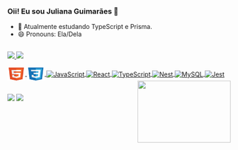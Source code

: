 ### Oii! Eu sou Juliana Guimarães 👋

<!--- 🔭 I’m currently working on ...-->
- 🌱 Atualmente estudando TypeScript e Prisma.
- 😄 Pronouns: Ela/Dela
<br>
<div>
 <a href="https://github.com/JulianaCGuimaraes">
  <img height="180em" src="https://github-readme-stats.vercel.app/api?username=JulianaCGuimaraes&amp;show_icons=true&amp;theme=tokyonight&amp;include_all_commits=true&amp;count_private=true">
<img height="180em" src="https://github-readme-stats.vercel.app/api/top-langs/?username=JulianaCGuimaraes&amp;layout=compact&amp;langs_count=7&amp;theme=tokyonight">
</div>

<br>
  
<div>    
  <img align="center" alt="HTML" height="30" width="40" src="https://raw.githubusercontent.com/devicons/devicon/master/icons/html5/html5-original.svg" style="max-width: 100%;">
    <img align="center" alt="CSS" height="30" width="40" src="https://raw.githubusercontent.com/devicons/devicon/master/icons/css3/css3-original.svg" style="max-width: 100%;">
   <img align="center" alt="JavaScript" height="30" width="40" src="https://cdn.jsdelivr.net/gh/devicons/devicon/icons/javascript/javascript-original.svg" style="max-width: 100%;">
   <img align="center" alt="React" height="30" width="40" src="https://cdn.jsdelivr.net/gh/devicons/devicon/icons/react/react-original.svg" style="max-width: 100%;"> 
  <img align="center" alt="TypeScript" height="30" width="40" src="https://cdn.jsdelivr.net/gh/devicons/devicon/icons/typescript/typescript-original.svg" style="max-width: 100%;">  
  <img align="center" alt="Nest" height="30" width="40" src="https://cdn.jsdelivr.net/gh/devicons/devicon/icons/nestjs/nestjs-plain.svg" style="max-width: 100%;">     
  <img align="center" alt="MySQL" height="30" width="40" src="https://cdn.jsdelivr.net/gh/devicons/devicon/icons/mysql/mysql-original.svg" style="max-width: 100%;">
  <img align="center" alt="Jest" height="30" width="40" src="https://cdn.jsdelivr.net/gh/devicons/devicon/icons/jest/jest-plain.svg" style="max-width: 100%;"> 
  <img align="right" height="140" width="210"  src="https://user-images.githubusercontent.com/45157446/161337980-87a1b2e4-99ea-4fc8-ab1e-faa61357b40d.gif"   style="max-width: 100%; display: inline-block;" data-target="animated-image.originalImage">
</div>


<h2 dir="auto"></h2>
</a>
<div dir="auto">
  <a href="https://github.com/JulianaCGuimaraes"></a>
  <a href="mailto:jujucg15@gmail.com"><img src="https://camo.githubusercontent.com/571384769c09e0c66b45e39b5be70f68f552db3e2b2311bc2064f0d4a9f5983b/68747470733a2f2f696d672e736869656c64732e696f2f62616467652f476d61696c2d4431343833363f7374796c653d666f722d7468652d6261646765266c6f676f3d676d61696c266c6f676f436f6c6f723d7768697465" data-canonical-src="https://img.shields.io/badge/Gmail-D14836?style=for-the-badge&amp;logo=gmail&amp;logoColor=white" style="max-width: 100%;"></a>
  <a href="https://www.linkedin.com/in/juliana-guimar%C3%A3es-13892421b/" rel="nofollow"><img src="https://camo.githubusercontent.com/c00f87aeebbec37f3ee0857cc4c20b21fefde8a96caf4744383ebfe44a47fe3f/68747470733a2f2f696d672e736869656c64732e696f2f62616467652f2d4c696e6b6564496e2d2532333030373742353f7374796c653d666f722d7468652d6261646765266c6f676f3d6c696e6b6564696e266c6f676f436f6c6f723d7768697465" data-canonical-src="https://img.shields.io/badge/-LinkedIn-%230077B5?style=for-the-badge&amp;logo=linkedin&amp;logoColor=white" style="max-width: 100%;"></a>
</div>
